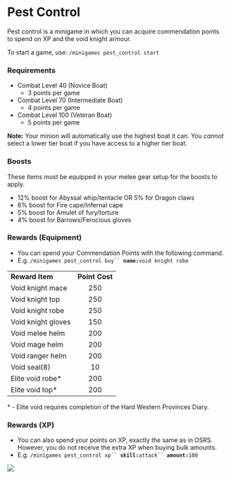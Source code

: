 # Pest Control

Pest control is a minigame in which you can acquire commendation points to spend on XP and the void knight armour.

To start a game, use: `/minigames pest_control start`

### Requirements

* Combat Level 40 (Novice Boat)
  * 3 points per game
* Combat Level 70 (Intermediate Boat)
  * 4 points per game
* Combat Level 100 (Veteran Boat)
  * 5 points per game

**Note:** Your minion will automatically use the highest boat it can. You _cannot_ select a lower tier boat if you have access to a higher tier boat.

### Boosts&#x20;

These items must be equipped in your melee gear setup for the boosts to apply.

* 12% boost for Abyssal whip/tentacle OR 5% for Dragon claws
* 6% boost for Fire cape/Infernal cape
* 5% boost for Amulet of fury/torture
* 4% boost for Barrows/Ferocious gloves

### Rewards (Equipment)

* You can spend your Commendation Points with the following command.
* E.g. `/minigames pest_control buy`` `**`name:`**`void knight robe`

|                    |                |
| ------------------ | :------------: |
| **Reward Item**    | **Point Cost** |
| Void knight mace   |       250      |
| Void knight top    |       250      |
| Void knight robe   |       250      |
| Void knight gloves |       150      |
| Void melee helm    |       200      |
| Void mage helm     |       200      |
| Void ranger helm   |       200      |
| Void seal(8)       |       10       |
| Elite void robe\*  |       200      |
| Elite void top\*   |       200      |

\* - Elite void requires completion of the Hard Western Provinces Diary.

### Rewards (XP)

* You can also spend your points on XP, exactly the same as in OSRS. However, you do not receive the extra XP when buying bulk amounts.
* E.g. `/minigames pest_control xp`` `**`skill:`**`attack`` `**`amount:`**`100`

![](../.gitbook/assets/Pest\_control\_XP\_rates.png)
